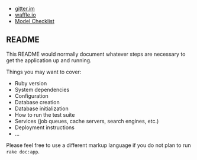 * [gitter.im](https://gitter.im/RubyRebels/redbird)
* [waffle.io](https://waffle.io/RubyRebels/redbird)
* [Model Checklist](https://gist.github.com/CITguy/6b26a4277beb0bb8f119)

## README

This README would normally document whatever steps are necessary to get the
application up and running.

Things you may want to cover:

* Ruby version
* System dependencies
* Configuration
* Database creation
* Database initialization
* How to run the test suite
* Services (job queues, cache servers, search engines, etc.)
* Deployment instructions
* ...

Please feel free to use a different markup language if you do not plan to run
`rake doc:app`.
